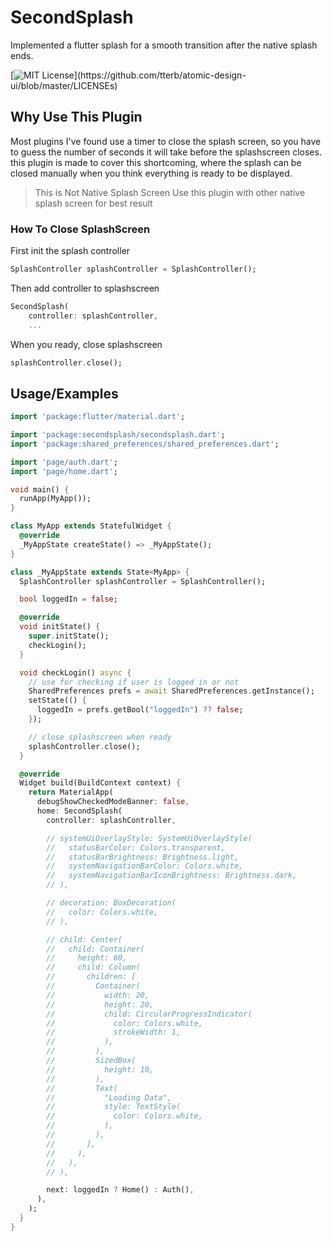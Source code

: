 
# SecondSplash

Implemented a flutter splash for a smooth transition after the native splash ends.

[![MIT License](https://img.shields.io/apm/l/atomic-design-ui.svg?)](https://github.com/tterb/atomic-design-ui/blob/master/LICENSEs)

## Why Use This Plugin


Most plugins I've found use a timer to close the splash screen, so you have to guess the number of seconds it will take before the splashscreen closes. this plugin is made to cover this shortcoming, where the splash can be closed manually when you think everything is ready to be displayed.


> This is Not Native Splash Screen
> Use this plugin with other native splash screen for best result


### How To Close SplashScreen
First init the splash controller
```dart
SplashController splashController = SplashController();
```

Then add controller to splashscreen
```dart
SecondSplash(
    controller: splashController,
    ...
```

When you ready, close splashscreen
```dart
splashController.close();
```


## Usage/Examples

```dart
import 'package:flutter/material.dart';

import 'package:secondsplash/secondsplash.dart';
import 'package:shared_preferences/shared_preferences.dart';

import 'page/auth.dart';
import 'page/home.dart';

void main() {
  runApp(MyApp());
}

class MyApp extends StatefulWidget {
  @override
  _MyAppState createState() => _MyAppState();
}

class _MyAppState extends State<MyApp> {
  SplashController splashController = SplashController();

  bool loggedIn = false;

  @override
  void initState() {
    super.initState();
    checkLogin();
  }

  void checkLogin() async {
    // use for checking if user is logged in or not
    SharedPreferences prefs = await SharedPreferences.getInstance();
    setState(() {
      loggedIn = prefs.getBool("loggedIn") ?? false;
    });

    // close splashscreen when ready
    splashController.close();
  }

  @override
  Widget build(BuildContext context) {
    return MaterialApp(
      debugShowCheckedModeBanner: false,
      home: SecondSplash(
        controller: splashController,

        // systemUiOverlayStyle: SystemUiOverlayStyle(
        //   statusBarColor: Colors.transparent,
        //   statusBarBrightness: Brightness.light,
        //   systemNavigationBarColor: Colors.white,
        //   systemNavigationBarIconBrightness: Brightness.dark,
        // ),

        // decoration: BoxDecoration(
        //   color: Colors.white,
        // ),

        // child: Center(
        //   child: Container(
        //     height: 60,
        //     child: Column(
        //       children: [
        //         Container(
        //           width: 20,
        //           height: 20,
        //           child: CircularProgressIndicator(
        //             color: Colors.white,
        //             strokeWidth: 1,
        //           ),
        //         ),
        //         SizedBox(
        //           height: 10,
        //         ),
        //         Text(
        //           "Loading Data",
        //           style: TextStyle(
        //             color: Colors.white,
        //           ),
        //         ),
        //       ],
        //     ),
        //   ),
        // ),

        next: loggedIn ? Home() : Auth(),
      ),
    );
  }
}

```
